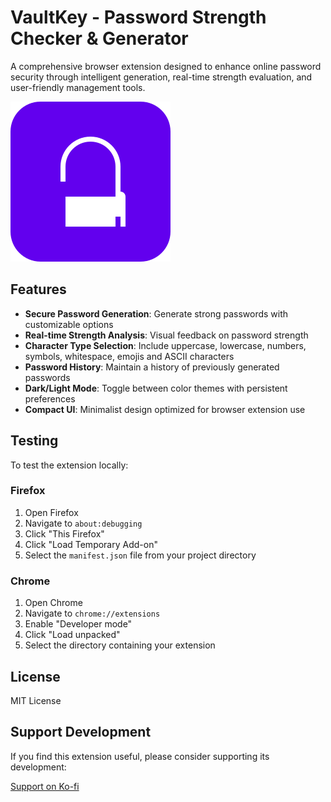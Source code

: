 # VaultKey - Password Strength Checker & Generator

A comprehensive browser extension designed to enhance online password security through intelligent generation, real-time strength evaluation, and user-friendly management tools.

![VaultKey Screenshot](vaultkey/src/icons/icon128.svg)

## Features

- **Secure Password Generation**: Generate strong passwords with customizable options
- **Real-time Strength Analysis**: Visual feedback on password strength
- **Character Type Selection**: Include uppercase, lowercase, numbers, symbols, whitespace, emojis and ASCII characters
- **Password History**: Maintain a history of previously generated passwords
- **Dark/Light Mode**: Toggle between color themes with persistent preferences
- **Compact UI**: Minimalist design optimized for browser extension use

## Testing

To test the extension locally:

### Firefox

1. Open Firefox
2. Navigate to `about:debugging`
3. Click "This Firefox"
4. Click "Load Temporary Add-on"
5. Select the `manifest.json` file from your project directory

### Chrome

1. Open Chrome
2. Navigate to `chrome://extensions`
3. Enable "Developer mode"
4. Click "Load unpacked"
5. Select the directory containing your extension

## License

MIT License

## Support Development

If you find this extension useful, please consider supporting its development:

[Support on Ko-fi](https://ko-fi.com/vaultkey)
